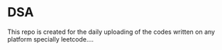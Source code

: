  # DSA
This repo is created for the daily uploading of the codes written on any platform specially leetcode....          
